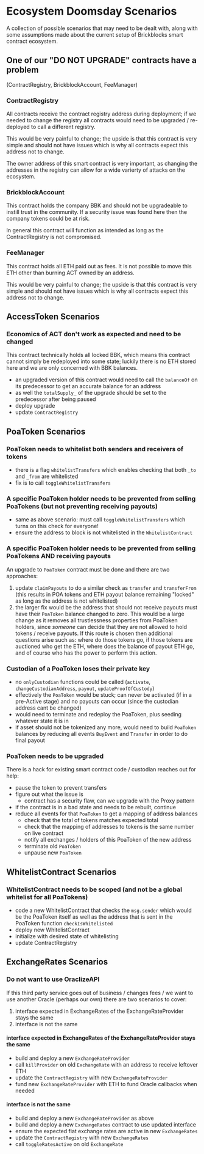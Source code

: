 # Ecosystem Doomsday Scenarios
A collection of possible scenarios that may need to be dealt with, along with some assumptions made about the current setup of Brickblocks smart contract ecosystem.


## One of our "DO NOT UPGRADE" contracts have a problem
(ContractRegistry, BrickblockAccount, FeeManager)

### ContractRegistry
All contracts receive the contract registry address during deployment; if we needed to change the registry all contracts would need to be upgraded / re-deployed to call a different registry.

This would be very painful to change; the upside is that this contract is very simple and should not have issues which is why all contracts expect this address not to change.

The owner address of this smart contract is very important, as changing the addresses in the registry can allow for a wide varierty of attacks on the ecosystem.

### BrickblockAccount
This contract holds the company BBK and should not be upgradeable to instill trust in the community. If a security issue was found here then the company tokens could be at risk.

In general this contract will function as intended as long as the ContractRegistry is not compromised.

### FeeManager
This contract holds all ETH paid out as fees. It is not possible to move this ETH other than burning ACT owned by an address.

This would be very painful to change; the upside is that this contract is very simple and should not have issues which is why all contracts expect this address not to change.


## AccessToken Scenarios

### Economics of ACT don't work as expected and need to be changed
This contract technically holds all locked BBK, which means this contract cannot simply be redeployed into some state; luckily there is no ETH stored here and we are only concerned with BBK balances.
- an upgraded version of this contract would need to call the `balanceOf` on its predecessor to get an accurate balance for an address
- as well the `totalSupply_` of the upgrade should be set to the predecessor after being paused
- deploy upgrade
- update `ContractRegistry`


## PoaToken Scenarios

### PoaToken needs to whitelist both senders and receivers of tokens
- there is a flag `whitelistTransfers` which enables checking that both `_to` and `_from` are whitelisted
- fix is to call `toggleWhitelistTransfers`

### A specific PoaToken holder needs to be prevented from selling PoaTokens (but not preventing receiving payouts)
- same as above scenario: must call `toggleWhitelistTransfers` which turns on this check for everyone!
- ensure the address to block is not whitelisted in the `WhitelistContract`

### A specific PoaToken holder needs to be prevented from selling PoaTokens AND receiving payouts
An upgrade to `PoaToken` contract must be done and there are two approaches:

1. update `claimPayouts` to do a similar check as `transfer` and `transferFrom` (this results in POA tokens and ETH payout balance remaining "locked" as long as the address is not whitelisted)
2. the larger fix would be the address that should not receive payouts must have their `PoaToken` balance changed to zero. This would be a large change as it removes all trustlessness properties from PoaToken holders, since *someone* can decide that they are not allowed to hold tokens / receive payouts. If this route is chosen then additional questions arise such as: where do those tokens go, if those tokens are auctioned who get the ETH, where does the balance of payout ETH go, and of course who has the power to perform this action.

### Custodian of a PoaToken loses their private key
- no `onlyCustodian` functions could be called (`activate`, `changeCustodianAddress`, `payout`, `updateProofOfCustody`)
- effectively the `PoaToken` would be stuck; can never be activated (if in a pre-Active stage) and no payouts can occur (since the custodian address cant be changed)
- would need to terminate and redeploy the PoaToken, plus seeding whatever state it is in
- if asset should not be tokenized any more, would need to build `PoaToken` balances by reducing all events `BuyEvent` and `Transfer` in order to do final payout

### PoaToken needs to be upgraded
There is a hack for existing smart contract code / custodian reaches out for help:
- pause the token to prevent transfers
- figure out what the issue is
  * contract has a security flaw, can we upgrade with the Proxy pattern
- if the contract is in a bad state and needs to be rebuilt, continue
- reduce all events for that `PoaToken` to get a mapping of address balances
  * check that the total of tokens matches expected total
  * check that the mapping of addresses to tokens is the same number on live contract
  * notify all exchanges / holders of this PoaToken of the new address
  * terminate old `PoaToken`
  * unpause new `PoaToken`


## WhitelistContract Scenarios

### WhitelistContract needs to be scoped (and not be a global whitelist for all PoaTokens)
- code a new WhitelistContract that checks the `msg.sender` which would be the PoaToken itself as well as the address that is sent in the PoaToken function `checkIsWhitelisted`
- deploy new WhitelistContract
- initialize with desired state of whitelisting
- update ContractRegistry


## ExchangeRates Scenarios

### Do not want to use OraclizeAPI
If this third party service goes out of business / changes fees / we want to use another Oracle (perhaps our own) there are two scenarios to cover:

1. interface expected in ExchangeRates of the ExchangeRateProvider stays the same
2. interface is not the same

#### interface expected in ExchangeRates of the ExchangeRateProvider stays the same
- build and deploy a new `ExchangeRateProvider`
- call `killProvider` on old `ExchangeRate` with an address to receive leftover ETH
- update the `ContractRegistry` with new `ExchangeRateProvider`
- fund new `ExchangeRateProvider` with ETH to fund Oracle callbacks when needed

#### interface is not the same
- build and deploy a new `ExchangeRateProvider` as above
- build and deploy a new `ExchangeRates` contract to use updated interface
- ensure the expected fiat exchange rates are active in new `ExchangeRates`
- update the `ContractRegistry` with new `ExchangeRates`
- call `toggleRatesActive` on old `ExchangeRate`
